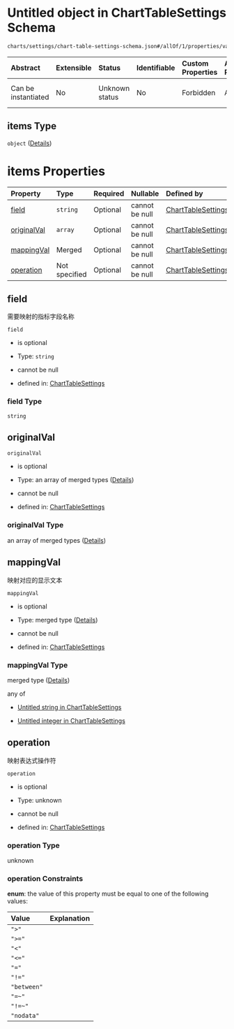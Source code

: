 # Untitled object in ChartTableSettings Schema

```txt
charts/settings/chart-table-settings-schema.json#/allOf/1/properties/valMappings/items
```



| Abstract            | Extensible | Status         | Identifiable | Custom Properties | Additional Properties | Access Restrictions | Defined In                                                                                                           |
| :------------------ | :--------- | :------------- | :----------- | :---------------- | :-------------------- | :------------------ | :------------------------------------------------------------------------------------------------------------------- |
| Can be instantiated | No         | Unknown status | No           | Forbidden         | Allowed               | none                | [chart-table-settings-schema.json\*](../out/charts/settings/chart-table-settings-schema.json "open original schema") |

## items Type

`object` ([Details](chart-table-settings-schema-allof-1-properties-valmappings-items.md))

# items Properties

| Property                    | Type          | Required | Nullable       | Defined by                                                                                                                                                                                                                       |
| :-------------------------- | :------------ | :------- | :------------- | :------------------------------------------------------------------------------------------------------------------------------------------------------------------------------------------------------------------------------- |
| [field](#field)             | `string`      | Optional | cannot be null | [ChartTableSettings](chart-table-settings-schema-allof-1-properties-valmappings-items-properties-field.md "charts/settings/chart-table-settings-schema.json#/allOf/1/properties/valMappings/items/properties/field")             |
| [originalVal](#originalval) | `array`       | Optional | cannot be null | [ChartTableSettings](chart-table-settings-schema-allof-1-properties-valmappings-items-properties-originalval.md "charts/settings/chart-table-settings-schema.json#/allOf/1/properties/valMappings/items/properties/originalVal") |
| [mappingVal](#mappingval)   | Merged        | Optional | cannot be null | [ChartTableSettings](chart-table-settings-schema-allof-1-properties-valmappings-items-properties-mappingval.md "charts/settings/chart-table-settings-schema.json#/allOf/1/properties/valMappings/items/properties/mappingVal")   |
| [operation](#operation)     | Not specified | Optional | cannot be null | [ChartTableSettings](chart-table-settings-schema-allof-1-properties-valmappings-items-properties-operation.md "charts/settings/chart-table-settings-schema.json#/allOf/1/properties/valMappings/items/properties/operation")     |

## field

需要映射的指标字段名称

`field`

* is optional

* Type: `string`

* cannot be null

* defined in: [ChartTableSettings](chart-table-settings-schema-allof-1-properties-valmappings-items-properties-field.md "charts/settings/chart-table-settings-schema.json#/allOf/1/properties/valMappings/items/properties/field")

### field Type

`string`

## originalVal



`originalVal`

* is optional

* Type: an array of merged types ([Details](chart-table-settings-schema-allof-1-properties-valmappings-items-properties-originalval-items.md))

* cannot be null

* defined in: [ChartTableSettings](chart-table-settings-schema-allof-1-properties-valmappings-items-properties-originalval.md "charts/settings/chart-table-settings-schema.json#/allOf/1/properties/valMappings/items/properties/originalVal")

### originalVal Type

an array of merged types ([Details](chart-table-settings-schema-allof-1-properties-valmappings-items-properties-originalval-items.md))

## mappingVal

映射对应的显示文本

`mappingVal`

* is optional

* Type: merged type ([Details](chart-table-settings-schema-allof-1-properties-valmappings-items-properties-mappingval.md))

* cannot be null

* defined in: [ChartTableSettings](chart-table-settings-schema-allof-1-properties-valmappings-items-properties-mappingval.md "charts/settings/chart-table-settings-schema.json#/allOf/1/properties/valMappings/items/properties/mappingVal")

### mappingVal Type

merged type ([Details](chart-table-settings-schema-allof-1-properties-valmappings-items-properties-mappingval.md))

any of

* [Untitled string in ChartTableSettings](chart-table-settings-schema-allof-1-properties-valmappings-items-properties-mappingval-anyof-0.md "check type definition")

* [Untitled integer in ChartTableSettings](chart-table-settings-schema-allof-1-properties-valmappings-items-properties-mappingval-anyof-1.md "check type definition")

## operation

映射表达式操作符

`operation`

* is optional

* Type: unknown

* cannot be null

* defined in: [ChartTableSettings](chart-table-settings-schema-allof-1-properties-valmappings-items-properties-operation.md "charts/settings/chart-table-settings-schema.json#/allOf/1/properties/valMappings/items/properties/operation")

### operation Type

unknown

### operation Constraints

**enum**: the value of this property must be equal to one of the following values:

| Value       | Explanation |
| :---------- | :---------- |
| `">"`       |             |
| `">="`      |             |
| `"<"`       |             |
| `"<="`      |             |
| `"="`       |             |
| `"!="`      |             |
| `"between"` |             |
| `"=~"`      |             |
| `"!=~"`     |             |
| `"nodata"`  |             |
